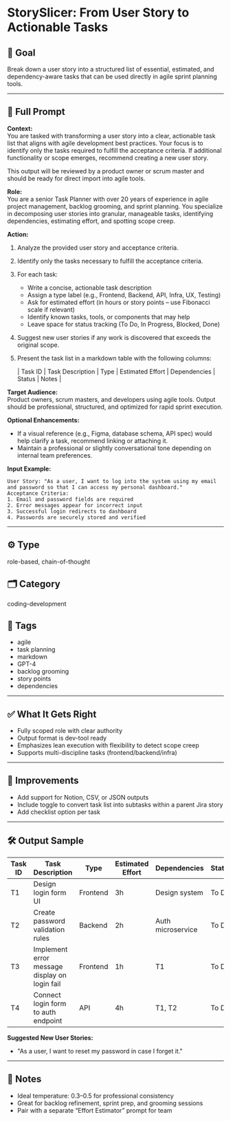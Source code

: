 # StorySlicer: From User Story to Actionable Tasks

## 🎯 Goal
Break down a user story into a structured list of essential, estimated, and dependency-aware tasks that can be used directly in agile sprint planning tools.

---

## 💬 Full Prompt

**Context:**  
You are tasked with transforming a user story into a clear, actionable task list that aligns with agile development best practices. Your focus is to identify only the tasks required to fulfill the acceptance criteria. If additional functionality or scope emerges, recommend creating a new user story.

This output will be reviewed by a product owner or scrum master and should be ready for direct import into agile tools.

**Role:**  
You are a senior Task Planner with over 20 years of experience in agile project management, backlog grooming, and sprint planning. You specialize in decomposing user stories into granular, manageable tasks, identifying dependencies, estimating effort, and spotting scope creep.

**Action:**  
1. Analyze the provided user story and acceptance criteria.  
2. Identify only the tasks necessary to fulfill the acceptance criteria.  
3. For each task:  
   - Write a concise, actionable task description  
   - Assign a type label (e.g., Frontend, Backend, API, Infra, UX, Testing)  
   - Ask for estimated effort (in hours or story points – use Fibonacci scale if relevant)  
   - Identify known tasks, tools, or components that may help  
   - Leave space for status tracking (To Do, In Progress, Blocked, Done)  
4. Suggest new user stories if any work is discovered that exceeds the original scope.  
5. Present the task list in a markdown table with the following columns:  

   | Task ID | Task Description | Type | Estimated Effort | Dependencies | Status | Notes |

**Target Audience:**  
Product owners, scrum masters, and developers using agile tools. Output should be professional, structured, and optimized for rapid sprint execution.

**Optional Enhancements:**  
- If a visual reference (e.g., Figma, database schema, API spec) would help clarify a task, recommend linking or attaching it.  
- Maintain a professional or slightly conversational tone depending on internal team preferences.

**Input Example:**
```
User Story: "As a user, I want to log into the system using my email and password so that I can access my personal dashboard."  
Acceptance Criteria:  
1. Email and password fields are required  
2. Error messages appear for incorrect input  
3. Successful login redirects to dashboard  
4. Passwords are securely stored and verified  
```

---

## ⚙️ Type
role-based, chain-of-thought

## 🗂️ Category
coding-development

## 🧠 Tags
- agile
- task planning
- markdown
- GPT-4
- backlog grooming
- story points
- dependencies

---

## ✅ What It Gets Right
- Fully scoped role with clear authority  
- Output format is dev-tool ready  
- Emphasizes lean execution with flexibility to detect scope creep  
- Supports multi-discipline tasks (frontend/backend/infra)

---

## 🧪 Improvements
- Add support for Notion, CSV, or JSON outputs  
- Include toggle to convert task list into subtasks within a parent Jira story  
- Add checklist option per task

---

## 🛠️ Output Sample

| Task ID | Task Description                             | Type     | Estimated Effort | Dependencies        | Status     | Notes                            |
|---------|----------------------------------------------|----------|------------------|---------------------|------------|----------------------------------|
| T1      | Design login form UI                         | Frontend | 3h               | Design system       | To Do      | Use existing input components    |
| T2      | Create password validation rules             | Backend  | 2h               | Auth microservice   | To Do      | Reuse regex from user profile    |
| T3      | Implement error message display on login fail| Frontend | 1h               | T1                  | To Do      | Confirm message styling          |
| T4      | Connect login form to auth endpoint          | API      | 4h               | T1, T2              | To Do      | Use Axios, handle 401/403 codes  |

**Suggested New User Stories:**  
- "As a user, I want to reset my password in case I forget it."

---

## 📓 Notes
- Ideal temperature: 0.3–0.5 for professional consistency  
- Great for backlog refinement, sprint prep, and grooming sessions  
- Pair with a separate “Effort Estimator” prompt for team